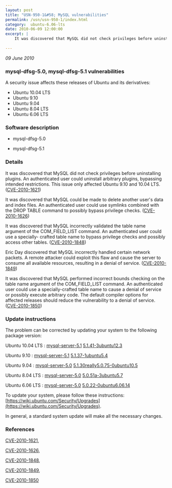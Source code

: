 ```yaml
---
layout: post
title: "USN-950-1&#58; MySQL vulnerabilities"
permalink: /usn/usn-950-1/index.html
category:  ubuntu-6.06-lts
date: 2010-06-09 12:00:00
excerpt: |
    It was discovered that MySQL did not check privileges before uninstalling plugins. An authenticated user could uninstall arbitrary plugins, bypassing intended restrictions. This issue only affected Ubuntu 9.10 and 10.04 LTS. ([CVE-2010-1621](http://people.ubuntu.com/~ubuntu-security/cve/CVE-2010-1621))
    
--- 
```

 
 

*09 June 2010*

### mysql-dfsg-5.0, mysql-dfsg-5.1 vulnerabilities

A security issue affects these releases of Ubuntu and its derivatives:

* Ubuntu 10.04 LTS
* Ubuntu 9.10
* Ubuntu 9.04
* Ubuntu 8.04 LTS
* Ubuntu 6.06 LTS

### Software description

* mysql-dfsg-5.0 

* mysql-dfsg-5.1 

### Details

It was discovered that MySQL did not check privileges before uninstalling plugins. An authenticated user could uninstall arbitrary plugins, bypassing intended restrictions. This issue only affected Ubuntu 9.10 and 10.04 LTS. ([CVE-2010-1621](http://people.ubuntu.com/~ubuntu-security/cve/CVE-2010-1621))

It was discovered that MySQL could be made to delete another user&#39;s data and index files. An authenticated user could use symlinks combined with the DROP TABLE command to possibly bypass privilege checks. ([CVE-2010-1626](http://people.ubuntu.com/~ubuntu-security/cve/CVE-2010-1626))

It was discovered that MySQL incorrectly validated the table name argument of the COM_FIELD_LIST command. An authenticated user could use a specially- crafted table name to bypass privilege checks and possibly access other tables. ([CVE-2010-1848](http://people.ubuntu.com/~ubuntu-security/cve/CVE-2010-1848))

Eric Day discovered that MySQL incorrectly handled certain network packets. A remote attacker could exploit this flaw and cause the server to consume all available resources, resulting in a denial of service. ([CVE-2010-1849](http://people.ubuntu.com/~ubuntu-security/cve/CVE-2010-1849))

It was discovered that MySQL performed incorrect bounds checking on the table name argument of the COM_FIELD_LIST command. An authenticated user could use a specially-crafted table name to cause a denial of service or possibly execute arbitrary code. The default compiler options for affected releases should reduce the vulnerability to a denial of service. ([CVE-2010-1850](http://people.ubuntu.com/~ubuntu-security/cve/CVE-2010-1850)) 

### Update instructions

The problem can be corrected by updating your system to the following package version:

Ubuntu 10.04 LTS
 : [mysql-server-5.1](https://launchpad.net/ubuntu/+source/mysql-dfsg-5.1) <span> [5.1.41-3ubuntu12.3](https://launchpad.net/ubuntu/+source/mysql-dfsg-5.1/5.1.41-3ubuntu12.3) </span> 

Ubuntu 9.10
 : [mysql-server-5.1](https://launchpad.net/ubuntu/+source/mysql-dfsg-5.1) <span> [5.1.37-1ubuntu5.4](https://launchpad.net/ubuntu/+source/mysql-dfsg-5.1/5.1.37-1ubuntu5.4) </span> 

Ubuntu 9.04
 : [mysql-server-5.0](https://launchpad.net/ubuntu/+source/mysql-dfsg-5.0) <span> [5.1.30really5.0.75-0ubuntu10.5](https://launchpad.net/ubuntu/+source/mysql-dfsg-5.0/5.1.30really5.0.75-0ubuntu10.5) </span> 

Ubuntu 8.04 LTS
 : [mysql-server-5.0](https://launchpad.net/ubuntu/+source/mysql-dfsg-5.0) <span> [5.0.51a-3ubuntu5.7](https://launchpad.net/ubuntu/+source/mysql-dfsg-5.0/5.0.51a-3ubuntu5.7) </span> 

Ubuntu 6.06 LTS
 : [mysql-server-5.0](https://launchpad.net/ubuntu/+source/mysql-dfsg-5.0) <span> [5.0.22-0ubuntu6.06.14](https://launchpad.net/ubuntu/+source/mysql-dfsg-5.0/5.0.22-0ubuntu6.06.14) </span> 

To update your system, please follow these instructions: [https://wiki.ubuntu.com/Security/Upgrades](https://wiki.ubuntu.com/Security/Upgrades).

In general, a standard system update will make all the necessary changes. 

### References

 
 [CVE-2010-1621](http://people.ubuntu.com/~ubuntu-security/cve/CVE-2010-1621), 

 [CVE-2010-1626](http://people.ubuntu.com/~ubuntu-security/cve/CVE-2010-1626), 

 [CVE-2010-1848](http://people.ubuntu.com/~ubuntu-security/cve/CVE-2010-1848), 

 [CVE-2010-1849](http://people.ubuntu.com/~ubuntu-security/cve/CVE-2010-1849), 

 [CVE-2010-1850](http://people.ubuntu.com/~ubuntu-security/cve/CVE-2010-1850)
 

